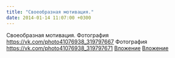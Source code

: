 ```yaml
---
title: "Своеобразная мотивация."
date: 2014-01-14 11:07:00 +0300
---
```


Своеобразная мотивация.
Фотография
<a class="vk-attach" href="https://vk.com/photo41076938_319797667">https://vk.com/photo41076938_319797667</a>
Фотография
<a class="vk-attach" href="https://vk.com/photo41076938_319797671">https://vk.com/photo41076938_319797671</a>
<a class="vk-attach" href="https://vk.com/photo41076938_319797667">Вложение</a>
<a class="vk-attach" href="https://vk.com/photo41076938_319797671">Вложение</a>
